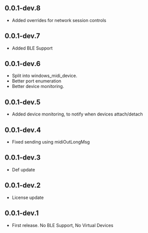 ## 0.0.1-dev.8

* Added overrides for network session controls


## 0.0.1-dev.7

* Added BLE Support


## 0.0.1-dev.6

* Split into windows_midi_device.
* Better port enumeration
* Better device monitoring.


## 0.0.1-dev.5

* Added device monitoring, to notify when devices attach/detach


## 0.0.1-dev.4

* Fixed sending using midiOutLongMsg


## 0.0.1-dev.3

* Def update


## 0.0.1-dev.2

* License update


## 0.0.1-dev.1

* First release. No BLE Support, No Virtual Devices
